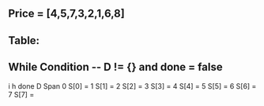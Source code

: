 ## Price = [4,5,7,3,2,1,6,8]

## Table:

## While Condition -- D != {} and done = false

i	h	done	D       Span
0  	    				S[0] = 
1          				S[1] = 
2      					S[2] = 
3          				S[3] = 
4          				S[4] = 
5          				S[5] = 
6          				S[6] = 
7          				S[7] = 



